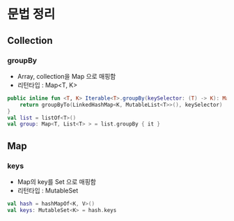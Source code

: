 # 문법 정리

## Collection
### groupBy
- Array, collection을 Map 으로 매핑함
- 리턴타입 : Map<T, K>
  
```kotlin
public inline fun <T, K> Iterable<T>.groupBy(keySelector: (T) -> K): Map<K, List<T>> {
    return groupByTo(LinkedHashMap<K, MutableList<T>>(), keySelector)
}
val list = listOf<T>()
val group: Map<T, List<T> > = list.groupBy { it }
```

## Map
### keys
- Map의 key를 Set 으로 매핑함
- 리턴타입 : MutableSet<K>
  
```kotlin
val hash = hashMapOf<K, V>()
val keys: MutableSet<K> = hash.keys
```
